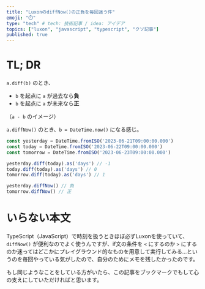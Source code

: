 ```yaml
---
title: "LuxonのdiffNow()の正負を毎回迷う件"
emoji: "⏱️"
type: "tech" # tech: 技術記事 / idea: アイデア
topics: ["luxon", "javascript", "typescript", "クソ記事"]
published: true
---
```


# TL; DR

`a.diff(b)` のとき、

- `b` を起点に `a` が過去なら**負**
- `b` を起点に `a` が未来なら**正**

（`a - b` のイメージ）

`a.diffNow()` のとき、`b = DateTime.now()` になる感じ。

```ts
const yesterday = DateTime.fromISO('2023-06-21T09:00:00.000')
const today = DateTime.fromISO('2023-06-22T09:00:00.000')
const tomorrow = DateTime.fromISO('2023-06-23T09:00:00.000')

yesterday.diff(today).as('days') // -1
today.diff(today).as('days') // 0
tomorrow.diff(today).as('days') // 1

yesterday.diffNow() // 負
tomorrow.diffNow() // 正
```

# いらない本文

TypeScript（JavaScript）で時刻を扱うときほぼ必ずLuxonを使っていて、`diffNow()` が便利なのでよく使うんですが、if文の条件を `<` にするのか `>` にするのか迷ってはどこかにプレイグラウンド的なものを用意して実行してみる…というのを毎回やっている気がしたので、自分のためにメモを残したかったのです。

もし同じようなことをしている方がいたら、この記事をブックマークでもして心の支えにしていただければと思います。
